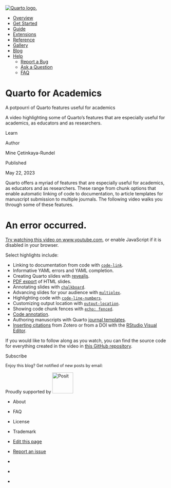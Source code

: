<a href="../../../../index.html"
class="navbar-brand navbar-brand-logo"><img src="../../../../quarto.png"
class="navbar-logo" alt="Quarto logo." /></a>

<span class="navbar-toggler-icon"></span>

-   <a href="../../../../index.html" class="nav-link"><span
    class="menu-text">Overview</span></a>
-   <a href="../../../../docs/get-started/index.html" class="nav-link"><span
    class="menu-text">Get Started</span></a>
-   <a href="../../../../docs/guide/index.html" class="nav-link"><span
    class="menu-text">Guide</span></a>
-   <a href="../../../../docs/extensions/index.html" class="nav-link"><span
    class="menu-text">Extensions</span></a>
-   <a href="../../../../docs/reference/index.html" class="nav-link"><span
    class="menu-text">Reference</span></a>
-   <a href="../../../../docs/gallery/index.html" class="nav-link"><span
    class="menu-text">Gallery</span></a>
-   <a href="../../../../docs/blog/index.html" class="nav-link"><span
    class="menu-text">Blog</span></a>
-   <a href="#" id="nav-menu-help" class="nav-link dropdown-toggle"
    role="button" data-bs-toggle="dropdown" aria-expanded="false"><span
    class="menu-text">Help</span></a>
    -   <a href="https://github.com/quarto-dev/quarto-cli/issues"
        class="dropdown-item"><em></em> <span class="dropdown-text">Report a
        Bug</span></a>
    -   <a href="https://github.com/quarto-dev/quarto-cli/discussions"
        class="dropdown-item"><em></em> <span class="dropdown-text">Ask a
        Question</span></a>
    -   <a href="../../../../docs/faq/index.html"
        class="dropdown-item"><em></em> <span
        class="dropdown-text">FAQ</span></a>

<a href="https://twitter.com/quarto_pub"
class="quarto-navigation-tool px-1" aria-label="Quarto Twitter"
title="Quarto Twitter"><em></em></a>
<a href="https://github.com/quarto-dev/quarto-cli"
class="quarto-navigation-tool px-1" aria-label="Quarto GitHub"
title="Quarto GitHub"><em></em></a>
<a href="https://quarto.org/docs/blog/index.xml"
class="quarto-navigation-tool px-1" aria-label="Quarto Blog RSS"
title="Quarto Blog RSS"><em></em></a>

# Quarto for Academics

A potpourri of Quarto features useful for academics

A video highlighting some of Quarto’s features that are especially
useful for academics, as educators and as researchers.

Learn

Author

Mine Çetinkaya-Rundel

Published

May 22, 2023

Quarto offers a myriad of features that are especially useful for
academics, as educators and as researchers. These range from chunk
options that enable automatic linking of code to documentation, to
article templates for manuscript submission to multiple journals. The
following video walks you through some of these features.

# An error occurred.

<a href="https://www.youtube.com/watch?v=EbAAmrB0luA"
target="_blank">Try watching this video on www.youtube.com</a>, or
enable JavaScript if it is disabled in your browser.

Select highlights include:

-   Linking to documentation from code with
    [`code-link`](../../../../docs/output-formats/html-code.html#code-linking).
-   Informative YAML errors and YAML completion.
-   Creating Quarto slides with
    [revealjs](../../../../docs/presentations/revealjs/).
-   [PDF
    export](../../../../docs/presentations/revealjs/presenting.html#print-to-pdf)
    of HTML slides.
-   Annotating slides with
    [`chalkboard`](../../../../docs/presentations/revealjs/presenting.html#chalkboard).
-   Advancing slides for your audience with
    [`multiplex`](../../../../docs/presentations/revealjs/presenting.html#multiplex).
-   Highlighting code with
    [`code-line-numbers`](../../../../docs/presentations/revealjs/#line-highlighting).
-   Customizing output location with
    [`output-location`](../../../../docs/presentations/revealjs/index.html#output-location).
-   Showing code chunk fences with
    [`echo: fenced`](../../../../docs/computations/execution-options.html#fenced-echo).
-   [Code annotation](../../../../docs/authoring/code-annotation.html).
-   Authoring manuscripts with Quarto [journal
    templates](../../../../docs/journals/index.html).
-   [Inserting
    citations](../../../../docs/visual-editor/technical.html#citations)
    from Zotero or from a DOI with the [RStudio Visual
    Editor](../../../../docs/visual-editor/).

If you would like to follow along as you watch, you can find the source
code for everything created in the video in [this GitHub
repository](https://github.com/mine-cetinkaya-rundel/quarto-for-academics).

Subscribe

<span style="font-size: 0.9em;">Enjoy this blog? Get notified of new
posts by email:</span>

Proudly supported by [<img
src="https://www.rstudio.com/assets/img/posit-logo-fullcolor-TM.svg"
class="img-fluid" width="65" alt="Posit" />](https://posit.co)

-   <a href="../../../../about.html" class="nav-link"></a>

    About

-   <a href="../../../../docs/faq/index.html" class="nav-link"></a>

    FAQ

-   <a href="../../../../license.html" class="nav-link"></a>

    License

-   <a href="../../../../trademark.html" class="nav-link"></a>

    Trademark

-   <a
    href="https://github.com/quarto-dev/quarto-web/edit/main/docs/blog/posts/2023-05-22-quarto-for-academics/index.qmd"
    class="toc-action"><em></em>Edit this page</a>
-   <a href="https://github.com/quarto-dev/quarto-cli/issues/new/choose"
    class="toc-action"><em></em>Report an issue</a>

-   <a href="https://twitter.com/quarto_pub" class="nav-link"><em></em></a>
-   <a href="https://github.com/quarto-dev/quarto-cli"
    class="nav-link"><em></em></a>
-   <a href="https://quarto.org/docs/blog/index.xml"
    class="nav-link"><em></em></a>
